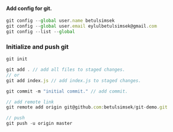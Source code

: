 #### Add config for git.

```javascript
git config --global user.name betulsimsek
git config --global user.email eylulbetulsimsek@gmail.com
git config --list --global
```

### Initialize and push git

```javascript
git init

git add . // add all files to staged changes.
// or 
git add index.js // add index.js to staged changes.

git commit -m "initial commit." // add commit.

// add remote link
git remote add origin git@github.com:betulsimsek/git-demo.git

// push
git push -u origin master
```


<!-- 
push 
pull 
commit 
branch
rebase
merge 
-->